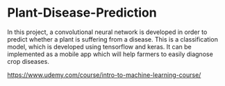 # Plant-Disease-Prediction
In this project, a convolutional neural network is developed in order to predict whether a plant is suffering from a disease. This is a classification model, which is developed using tensorflow and keras. It can be implemented as a mobile app which will help farmers to easily diagnose crop diseases.

https://www.udemy.com/course/intro-to-machine-learning-course/


